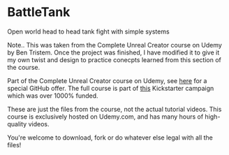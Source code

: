 # BattleTank
Open world head to head tank fight with simple systems

Note.. 
This was taken from the Complete Unreal Creator course on Udemy by Ben Tristem. Once the project was finished, I have modified it to give it my own twist and design to practice conecpts learned from this section of the course. 

Part of the Complete Unreal Creator course on Udemy, see [here](https://www.udemy.com/unrealcourse?couponCode=GitHubSpecial) for a special GitHub offer. The full course is part of [this](https://www.kickstarter.com/projects/bentristem/learn-to-make-video-games-unreal-developer-course) Kickstarter campaign which was over 1000% funded.

These are just the files from the course, not the actual tutorial videos. This course is exclusively hosted on Udemy.com, and has many hours of high-quality videos.

You're welcome to download, fork or do whatever else legal with all the files!
